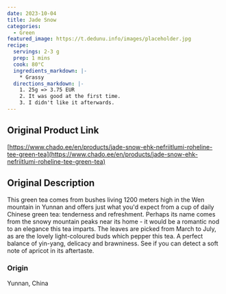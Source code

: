 ```yaml
---
date: 2023-10-04
title: Jade Snow
categories:
  - Green
featured_image: https://t.dedunu.info/images/placeholder.jpg
recipe:
  servings: 2-3 g
  prep: 1 mins
  cook: 80°C
  ingredients_markdown: |-
    * Grassy
  directions_markdown: |-
    1. 25g => 3.75 EUR
    2. It was good at the first time.
    3. I didn't like it afterwards.
---
```


## Original Product Link

[https://www.chado.ee/en/products/jade-snow-ehk-nefriitlumi-roheline-tee-green-tea](https://www.chado.ee/en/products/jade-snow-ehk-nefriitlumi-roheline-tee-green-tea)

## Original Description

This green tea comes from bushes living 1200 meters high in the Wen mountain in Yunnan and offers just what you'd expect from a cup of daily Chinese green tea: tenderness and refreshment. Perhaps its name comes from the snowy mountain peaks near its home - it would be a romantic nod to an elegance this tea imparts. The leaves are picked from March to July, as are the lovely light-coloured buds which pepper this tea. A perfect balance of yin-yang, delicacy and brawniness. See if you can detect a soft note of apricot in its aftertaste.  

### Origin

Yunnan, China
